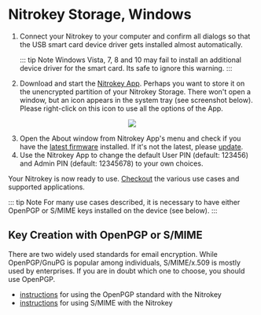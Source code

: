 # Nitrokey Storage, Windows

1. Connect your Nitrokey to your computer and confirm all dialogs so that the USB smart card device driver gets installed almost automatically.

    ::: tip Note
    Windows Vista, 7, 8 and 10 may fail to install an additional device driver for the smart card. Its safe to ignore this warning.
    :::
2. Download and start the [Nitrokey App](https://www.nitrokey.com/download). Perhaps you want to store it on the unencrypted partition of your Nitrokey Storage. There won't open a window, but an icon appears in the system tray (see screenshot below). Please right-click on this icon to use all the options of the App.

<p align="center">
    <img src="./images/Windows10-Systemtray.png">
</p>    

3. Open the About window from Nitrokey App's menu and check if you have the [latest firmware](https://github.com/Nitrokey/nitrokey-storage-firmware/releases) installed. If it's not the latest, please [update](https://docs.nitrokey.com/storage/windows/firmware-update.html).
4. Use the Nitrokey App to change the default User PIN (default: 123456) and Admin PIN (default: 12345678) to your own choices.

Your Nitrokey is now ready to use. [Checkout](https://www.nitrokey.com/documentation/applications) the various use cases and supported applications.

::: tip Note
For many use cases described, it is necessary to have either 
OpenPGP or S/MIME keys installed on the device (see below).
:::
## Key Creation with OpenPGP or S/MIME
There are two widely used standards for email encryption. While OpenPGP/GnuPG is popular among individuals, S/MIME/x.509 is mostly used by enterprises. If you are in doubt which one to choose, you should use OpenPGP.

- [instructions](https://docs.nitrokey.com/storage/windows/openpgp-email-encryption.html) for using the OpenPGP standard with the Nitrokey
- [instructions](https://docs.nitrokey.com/storage/windows/smime-email-encryption.html) for using S/MIME with the Nitrokey

